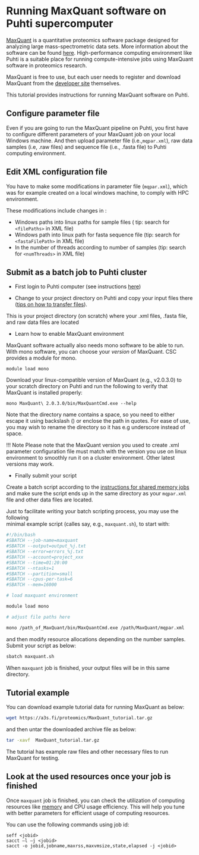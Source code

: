 
# Running MaxQuant software on Puhti supercomputer

[MaxQuant](https://maxquant.org/) is a quantitative proteomics software package designed for analyzing large mass-spectrometric data sets. More information about the software can be found [here](http://coxdocs.org/doku.php?id=maxquant:start). High-performance computing environment like Puhti is a suitable place for running compute-intensive jobs using MaxQuant software in proteomics research. 

MaxQuant is free to use, but each user needs to register and download MaxQuant from the [developer site](https://maxquant.org/download_asset/maxquant/latest) themselves.

This tutorial provides instructions for running MaxQuant software on Puhti.

## Configure parameter file

Even if you are going to run the MaxQuant pipeline on Puhti, 
you first have to configure different parameters of your MaxQuant 
job on your local Windows machine. And then upload parameter file 
(i.e.,`mqpar.xml`), raw data samples (i.e, .raw files) and sequence 
file (i.e., .fasta file) to Puhti computing environment.

## Edit XML configuration file

You have to make some modifications in parameter file (`mqpar.xml`), which was for example created on a local windows machine, to comply with HPC environment.

These modifications include changes in :

- Windows paths into linux paths for sample files ( tip: search for `<filePaths>` in XML file) 
- Windows path into linux path for fasta sequence file  (tip: search for `<fastaFilePath>` in XML file)
- In the number of threads according to number of samples (tip: search for  `<numThreads>` in XML file)

## Submit as a batch job to Puhti cluster

- First login to Puhti computer (see instructions [here](../../computing/connecting.md))

- Change to your project directory on Puhti and copy your input files there ([tips on how to transfer files](../../data/moving/index.md)).

 This is your project directory (on scratch) where your .xml files, .fasta file, and raw data files are located

- Learn how to enable MaxQuant environment 

MaxQuant software actually also needs mono software to be able to run. 
With mono software, you can choose your *version* of MaxQuant. 
CSC provides a module for mono.

```text
module load mono
```

Download your linux-compatible version of MaxQuant (e.g., v2.0.3.0) to your 
scratch directory on Puhti and run the following to verify that MaxQuant is installed properly:

```text
mono MaxQuant\ 2.0.3.0/bin/MaxQuantCmd.exe --help
```

Note that the directory name contains a space, so you need to either escape it using backslash (\) or enclose the path in quotes. For ease of use, you may wish to rename the directory so it has e.g underscore instead of space. 

!!! Note 
    Please note that the MaxQuant version you used to create .xml parameter 
    configuration file must match with the version you use on linux environment 
    to smoothly run it on a cluster environment. Other latest versions may work.


 - Finally submit your script

Create a batch script according to the [instructions for shared memory jobs](../../../computing/running/creating-job-scripts-puhti#serial-and-shared-memory-batch-jobs) 
and make sure the script ends up in the same directory as your `mqpar.xml` 
file and other data files are located.

Just to facilitate writing your batch scripting process, you may use the following  
minimal example script (calles say, e.g., `maxquant.sh`), to start with: 

```bash
#!/bin/bash
#SBATCH --job-name=maxquant
#SBATCH --output=output_%j.txt
#SBATCH --error=errors_%j.txt
#SBATCH --account=project_xxx
#SBATCH --time=01:20:00
#SBATCH --ntasks=1
#SBATCH --partition=small
#SBATCH --cpus-per-task=6
#SBATCH --mem=16000

# load maxquant environment

module load mono

# adjust file paths here

mono /path_of_MaxQuant/bin/MaxQuantCmd.exe /path/MaxQuant/mqpar.xml

```

and then modify resource allocations depending on the number samples. Submit your script as below:

```bash
sbatch maxquant.sh
```

When `maxquant` job is finished, your output files will be in this same directory.

## Tutorial example

You can download example tutorial data for running MaxQuant as below:

```bash
wget https://a3s.fi/proteomics/MaxQuant_tutorial.tar.gz
```

and then untar the downloaded archive file as below:
```bash
tar -xavf  MaxQuant_tutorial.tar.gz
```

The tutorial has example raw files and other necessary files to run MaxQuant for testing.


## Look at the used resources once your job is finished

Once `maxquant` job is finished, you can check the utilization of computing resources
like [memory](../faq/how-much-memory-my-job-needs.md) and CPU usage efficiency.
This will help you tune with better parameters for efficient usage of computing resources.

You can use the following commands using job id:
```
seff <jobid>
sacct –l –j <jobid>
sacct -o jobid,jobname,maxrss,maxvmsize,state,elapsed -j <jobid>

```
